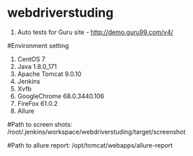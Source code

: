 # webdriverstuding
1. Auto tests for Guru site - http://demo.guru99.com/v4/

#Environment setting
1. CentOS 7
2. Java 1.8.0_171
3. Apache Tomcat 9.0.10
4. Jenkins 
5. Xvfb
6. GoogleChrome 68.0.3440.106
7. FireFox 61.0.2
8. Allure

#Path to screen shots:
/root/.jenkins/workspace/webdriverstuding/target/screenshot

#Path to allure report:
/opt/tomcat/webapps/allure-report

 
